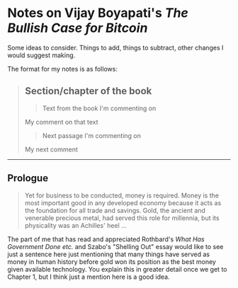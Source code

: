 # Notes on Vijay Boyapati's *The Bullish Case for Bitcoin*

Some ideas to consider. Things to add, things to subtract, other changes I would suggest making.

The format for my notes is as follows:

> ## Section/chapter of the book
> 
> > Text from the book I'm commenting on
> 
> My comment on that text
> 
> > Next passage I'm commenting on
>
> My next comment

---

## Prologue

> Yet for business to be conducted, money is required. Money is the most important good in any developed economy because it acts as the foundation for all trade and savings. Gold, the ancient and venerable precious metal, had served this role for millennia, but its physicality was an Achilles' heel ...

The part of me that has read and appreciated Rothbard's *What Has Government Done etc.* and Szabo's "Shelling Out" essay would like to see just a sentence here just mentioning that many things have served as money in human history before gold won its position as the best money given available technology. You explain this in greater detail once we get to Chapter 1, but I think just a mention here is a good idea.



